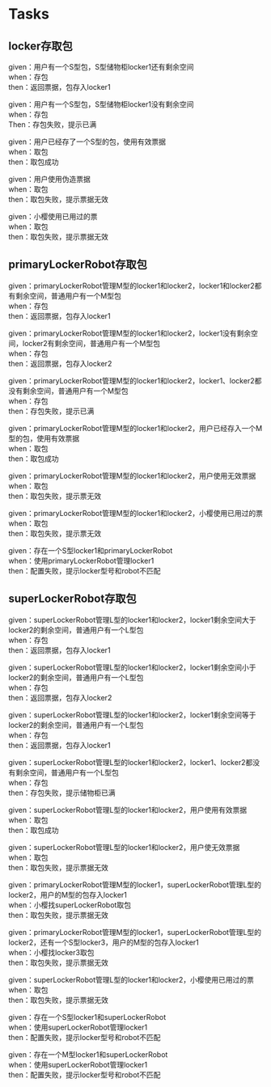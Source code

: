 # Tasks

## locker存取包

given：用户有一个S型包，S型储物柜locker1还有剩余空间  
when：存包  
then：返回票据，包存入locker1  

given：用户有一个S型包，S型储物柜locker1没有剩余空间  
when：存包  
Then：存包失败，提示已满    

given：用户已经存了一个S型的包，使用有效票据  
when：取包  
then：取包成功  

given：用户使用伪造票据  
when：取包  
then：取包失败，提示票据无效  

given：小樱使用已用过的票  
when：取包  
then：取包失败，提示票据无效  

## primaryLockerRobot存取包

given：primaryLockerRobot管理M型的locker1和locker2，locker1和locker2都有剩余空间，普通用户有一个M型包  
when：存包  
then：返回票据，包存入locker1  

given：primaryLockerRobot管理M型的locker1和locker2，locker1没有剩余空间，locker2有剩余空间，普通用户有一个M型包  
when：存包  
then：返回票据，包存入locker2  

given：primaryLockerRobot管理M型的locker1和locker2，locker1、locker2都没有剩余空间，普通用户有一个M型包  
when：存包  
then：存包失败，提示已满  

given：primaryLockerRobot管理M型的locker1和locker2，用户已经存入一个M型的包，使用有效票据  
when：取包  
then：取包成功  

given：primaryLockerRobot管理M型的locker1和locker2，用户使用无效票据  
when：取包  
then：取包失败，提示票无效  

given：primaryLockerRobot管理M型的locker1和locker2，小樱使用已用过的票  
when：取包  
then：取包失败，提示票无效  

given：存在一个S型locker1和primaryLockerRobot  
when：使用primaryLockerRobot管理locker1  
then：配置失败，提示locker型号和robot不匹配  

## superLockerRobot存取包
given：superLockerRobot管理L型的locker1和locker2，locker1剩余空间大于locker2的剩余空间，普通用户有一个L型包  
when：存包  
then：返回票据，包存入locker1  

given：superLockerRobot管理L型的locker1和locker2，locker1剩余空间小于locker2的剩余空间，普通用户有一个L型包  
when：存包  
then：返回票据，包存入locker2  

given：superLockerRobot管理L型的locker1和locker2，locker1剩余空间等于locker2的剩余空间，普通用户有一个L型包  
when：存包  
then：返回票据，包存入locker1  

given：superLockerRobot管理L型的locker1和locker2，locker1、locker2都没有剩余空间，普通用户有一个L型包  
when：存包  
then：存包失败，提示储物柜已满  

given：superLockerRobot管理L型的locker1和locker2，用户使用有效票据  
when：取包  
then：取包成功  

given：superLockerRobot管理L型的locker1和locker2，用户使无效票据  
when：取包  
then：取包失败，提示票据无效  

given：primaryLockerRobot管理M型的locker1，superLockerRobot管理L型的locker2，用户的M型的包存入locker1  
when：小樱找superLockerRobot取包  
then：取包失败，提示票据无效  

given：primaryLockerRobot管理M型的locker1，superLockerRobot管理L型的locker2，还有一个S型locker3，用户的M型的包存入locker1  
when：小樱找locker3取包  
then：取包失败，提示票据无效  

given：superLockerRobot管理L型的locker1和locker2，小樱使用已用过的票  
when：取包  
then：取包失败，提示票据无效  

given：存在一个S型locker1和superLockerRobot  
when：使用superLockerRobot管理locker1  
then：配置失败，提示locker型号和robot不匹配  

given：存在一个M型locker1和superLockerRobot  
when：使用superLockerRobot管理locker1  
then：配置失败，提示locker型号和robot不匹配  
